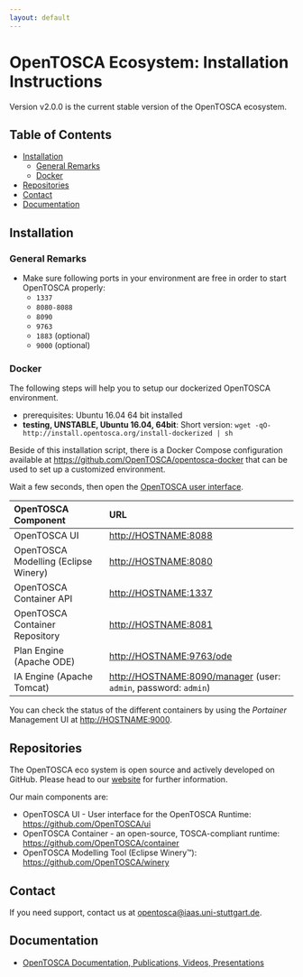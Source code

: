 ```yaml
---
layout: default
---
```

# OpenTOSCA Ecosystem: Installation Instructions

Version v2.0.0 is the current stable version of the OpenTOSCA ecosystem.

## Table of Contents

- [Installation](#installation)
  - [General Remarks](#general-remarks)
  - [Docker](#docker)
- [Repositories](#repositories)
- [Contact](#contact)
- [Documentation](#documentation)

## Installation

### General Remarks

- Make sure following ports in your environment are free in order to start OpenTOSCA properly:
  - `1337`
  - `8080-8088`
  - `8090`
  - `9763`
  - `1883` (optional)
  - `9000` (optional)

### Docker

The following steps will help you to setup our dockerized OpenTOSCA environment.

- prerequisites: Ubuntu 16.04 64 bit installed 
- **testing, UNSTABLE, Ubuntu 16.04, 64bit**: Short version: `wget -qO- http://install.opentosca.org/install-dockerized | sh`

Beside of this installation script, there is a Docker Compose configuration available at <https://github.com/OpenTOSCA/opentosca-docker> that can be used to set up a customized environment.

Wait a few seconds, then open the [OpenTOSCA user interface](http://<HOSTNAME>:8088).

| OpenTOSCA Component | URL |
|:------------------- |:--- |
| OpenTOSCA UI | <http://HOSTNAME:8088> |
| OpenTOSCA Modelling (Eclipse Winery) | <http://HOSTNAME:8080> |
| OpenTOSCA Container API | <http://HOSTNAME:1337> |
| OpenTOSCA Container Repository | <http://HOSTNAME:8081> |
| Plan Engine (Apache ODE) | <http://HOSTNAME:9763/ode> |
| IA Engine (Apache Tomcat) | <http://HOSTNAME:8090/manager> (user: `admin`, password: `admin`) |

You can check the status of the different containers by using the _Portainer_ Management UI at <http://HOSTNAME:9000>.

## Repositories

The OpenTOSCA eco system is open source and actively developed on GitHub.
Please head to our [website](https://github.com/opentosca) for further information.

Our main components are:

- OpenTOSCA UI - User interface for the OpenTOSCA Runtime: https://github.com/OpenTOSCA/ui
- OpenTOSCA Container - an open-source, TOSCA-compliant runtime: https://github.com/OpenTOSCA/container
- OpenTOSCA Modelling Tool (Eclipse Winery™): https://github.com/OpenTOSCA/winery

## Contact

If you need support, contact us at <opentosca@iaas.uni-stuttgart.de>.

## Documentation

- [OpenTOSCA Documentation, Publications, Videos, Presentations](http://www.opentosca.org)
